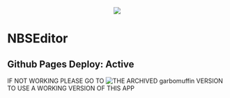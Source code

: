 <html>
  <div align="center">
    <img src="https://static.wikia.nocookie.net/minecraft/images/9/9b/Note_Block.png/revision/latest?cb=20190921170620"></img>
  </div>
</html>

# NBSEditor
## Github Pages Deploy: Active
IF NOT WORKING PLEASE GO TO ![THE ARCHIVED garbomuffin VERSION](https://garbomuffin.github.io/nbsplayer/) TO USE A WORKING VERSION OF THIS APP

